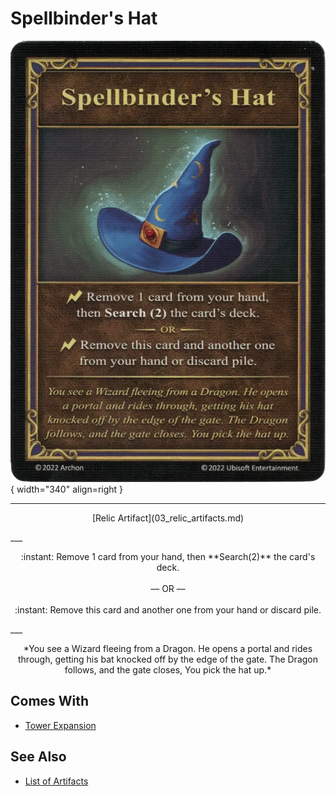 # Spellbinder's Hat

![Spellbinder's Hat](../assets/artifacts_relic-spellbinders_hat.webp){ width="340" align=right }
___
<p style="text-align: center;" markdown>[Relic Artifact](03_relic_artifacts.md)</p>
___
<p style="text-align: center;" markdown>:instant: Remove 1 card from your hand, then **Search(2)** the card's deck.<br><br>— OR —<br><br>:instant: Remove this card and another one from your hand or discard pile.</p>
___
<p style="text-align: center;" markdown>*You see a Wizard fleeing from a Dragon. He opens a portal and rides through, getting his bat knocked off by the edge of the gate. The Dragon follows, and the gate closes, You pick the hat up.*</p>


## Comes With

- [Tower Expansion](../content.md)


## See Also


- [List of Artifacts](index.md)
